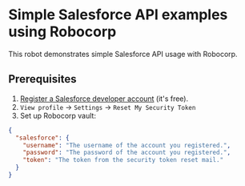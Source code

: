 # Simple Salesforce API examples using Robocorp

This robot demonstrates simple Salesforce API usage with Robocorp.

## Prerequisites

1. [Register a Salesforce developer account](https://developer.salesforce.com/signup) (it's free).
2. `View profile` -> `Settings` -> `Reset My Security Token`
3. Set up Robocorp vault:

```json
{
  "salesforce": {
    "username": "The username of the account you registered.",
    "password": "The password of the account you registered.",
    "token": "The token from the security token reset mail."
  }
}
```
